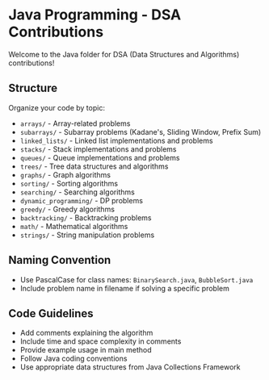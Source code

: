 # Java Programming - DSA Contributions

Welcome to the Java folder for DSA (Data Structures and Algorithms) contributions!

## Structure

Organize your code by topic:
- `arrays/` - Array-related problems
- `subarrays/` - Subarray problems (Kadane's, Sliding Window, Prefix Sum)
- `linked_lists/` - Linked list implementations and problems
- `stacks/` - Stack implementations and problems
- `queues/` - Queue implementations and problems
- `trees/` - Tree data structures and algorithms
- `graphs/` - Graph algorithms
- `sorting/` - Sorting algorithms
- `searching/` - Searching algorithms
- `dynamic_programming/` - DP problems
- `greedy/` - Greedy algorithms
- `backtracking/` - Backtracking problems
- `math/` - Mathematical algorithms
- `strings/` - String manipulation problems

## Naming Convention

- Use PascalCase for class names: `BinarySearch.java`, `BubbleSort.java`
- Include problem name in filename if solving a specific problem

## Code Guidelines

- Add comments explaining the algorithm
- Include time and space complexity in comments
- Provide example usage in main method
- Follow Java coding conventions
- Use appropriate data structures from Java Collections Framework
